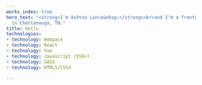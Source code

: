 ```yaml
---
works_index: true
hero_text: "<strong>I'm Ashton Lance&nbsp;</strong><br>and I'm a frontend developer
  in Chattanooga, TN."
title: Hello
technologies:
- technology: Webpack
- technology: React
- technology: Vue
- technology: Javascript (ES6+)
- technology: SASS
- technology: HTML5/CSS3

---
```

<Hero :text="$page.frontmatter.hero_text" />
<WorksList />
